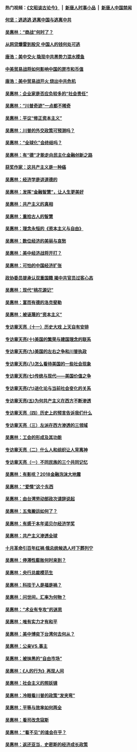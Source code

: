 #### 热门视频：[《文昭谈古论今》](https://github.com/gfw-breaker/wenzhao/blob/master/README.md?t=10151233) &nbsp;|&nbsp; [新唐人时事小品](https://github.com/gfw-breaker/ntdtv-comedy/blob/master/README.md?t=10151233) &nbsp;|&nbsp; [新唐人中国禁闻](https://github.com/gfw-breaker/ntdtv-news/blob/master/README.md?t=10151233)

#### [何坚：逃逃逃 逃离中国与逃离中共](../pages/nsc423/n10592891.md?t=10151233) 

#### [吴惠林：“商战”何时了？](../pages/nsc423/n10573558.md?t=10151233) 

#### [从网贷爆雷到股灾 中国人的钱何处可逃](../pages/nsc423/n10572800.md?t=10151233) 

#### [唐浩：美中交火 隐现中共黑势力混水摸鱼](../pages/nsc423/n10544040.md?t=10151233) 

#### [中美贸易战将如何影响中国的房市和币值](../pages/nsc423/n10543697.md?t=10151233) 

#### [唐浩：美中贸易战开火 烧出中共危机](../pages/nsc423/n10540126.md?t=10151233) 

#### [吴惠林：企业家是否应负较多的“社会责任”](../pages/nsc423/n10535022.md?t=10151233) 

#### [吴惠林：“川普奇迹”一点都不稀奇](../pages/nsc423/n10512808.md?t=10151233) 

#### [吴惠林：平议“修正资本主义”](../pages/nsc423/n10495724.md?t=10151233) 

#### [吴惠林：川普的外交政策可预测吗？](../pages/nsc423/n10462387.md?t=10151233) 

#### [吴惠林：“全球化”会终结吗？](../pages/nsc423/n10452838.md?t=10151233) 

#### [吴惠林：有“德”才能走向民主化金融创新之路](../pages/nsc423/n10432292.md?t=10151233) 

#### [获奖作家：这共产主义是一种癌](../pages/nsc423/n10431541.md?t=10151233) 

#### [吴惠林：经济学是讲道德的](../pages/nsc423/n10398014.md?t=10151233) 

#### [吴惠林：发挥“金融智慧”，让人生更美好](../pages/nsc423/n10375019.md?t=10151233) 

#### [吴惠林：共产主义的真相](../pages/nsc423/n10351394.md?t=10151233) 

#### [吴惠林：重拾古人的智慧](../pages/nsc423/n10337691.md?t=10151233) 

#### [吴惠林：理念永恒的《资本主义与自由》](../pages/nsc423/n10316274.md?t=10151233) 

#### [吴惠林：数位经济的美丽与哀愁](../pages/nsc423/n10292946.md?t=10151233) 

#### [吴惠林：美中经济战将开打？](../pages/nsc423/n10258825.md?t=10151233) 

#### [吴惠林：可怕的中国经济扩张](../pages/nsc423/n10219147.md?t=10151233) 

#### [政协委员提承认双重国籍 揭中共官员过客心态](../pages/nsc423/n10208809.md?t=10151233) 

#### [吴惠林：现代“桃花源记”](../pages/nsc423/n10185234.md?t=10151233) 

#### [吴惠林：富而有德的洛克斐勒](../pages/nsc423/n10142264.md?t=10151233) 

#### [吴惠林：被诬蔑的“资本主义”](../pages/nsc423/n10124816.md?t=10151233) 

#### [专访章天亮（十一）历史大戏 上天自有安排](../pages/nsc423/n10094905.md?t=10151233) 

#### [专访章天亮(十)美国的繁荣与建国理念的联系](../pages/nsc423/n10094899.md?t=10151233) 

#### [专访章天亮(九)美国的左右之争和川普执政](../pages/nsc423/n10094889.md?t=10151233) 

#### [专访章天亮(八)怎么看待美国的一些社会现象](../pages/nsc423/n10094857.md?t=10151233) 

#### [专访章天亮(七)传统与现代——美国价值之争](../pages/nsc423/n10093140.md?t=10151233) 

#### [专访章天亮(六)进化论与当前社会变化的关系](../pages/nsc423/n10092036.md?t=10151233) 

#### [专访章天亮(五)为何共产主义在西方不断渗透](../pages/nsc423/n10083620.md?t=10151233) 

#### [专访章天亮（四）历史上的预言告诉我们什么](../pages/nsc423/n10083606.md?t=10151233) 

#### [专访章天亮（三）左派在西方渗透的三领域](../pages/nsc423/n10081115.md?t=10151233) 

#### [吴惠林：工会的形成及其功能](../pages/nsc423/n10080633.md?t=10151233) 

#### [专访章天亮（二）什么人和组织让人背离神](../pages/nsc423/n10076637.md?t=10151233) 

#### [专访章天亮（一）不同民族的三个共同记忆](../pages/nsc423/n10074188.md?t=10151233) 

#### [吴惠林：有影呒？2018金融泡沫大地震](../pages/nsc423/n10040534.md?t=10151233) 

#### [吴惠林：“爱情”这个东西](../pages/nsc423/n10019423.md?t=10151233) 

#### [吴惠林：由台湾劳动部政次请辞说起](../pages/nsc423/n9979679.md?t=10151233) 

#### [吴惠林：五鬼搬运如何了？](../pages/nsc423/n9925338.md?t=10151233) 

#### [吴惠林：有感于本年诺贝尔经济学奖](../pages/nsc423/n9871883.md?t=10151233) 

#### [吴惠林：共产主义渗透全球](../pages/nsc423/n9812748.md?t=10151233) 

#### [十月革命引百年红祸 俄总统候选人吁下葬列宁](../pages/nsc423/n9810182.md?t=10151233) 

#### [吴惠林：停滞性膨胀何时来到？](../pages/nsc423/n9764136.md?t=10151233) 

#### [吴惠林：央行总裁模范生](../pages/nsc423/n9728134.md?t=10151233) 

#### [吴惠林：科技于人是福是祸？](../pages/nsc423/n9672982.md?t=10151233) 

#### [吴惠林：问世间，汇率为何物？](../pages/nsc423/n9621788.md?t=10151233) 

#### [吴惠林：“术业有专攻”的迷思](../pages/nsc423/n9580363.md?t=10151233) 

#### [吴惠林：唯有实力才有和平](../pages/nsc423/n9529599.md?t=10151233) 

#### [吴惠林：美中博奕下台湾何去何从？](../pages/nsc423/n9483598.md?t=10151233) 

#### [吴惠林：公亲VS.事主](../pages/nsc423/n9425637.md?t=10151233) 

#### [吴惠林：被抹黑的“自由市场”](../pages/nsc423/n9351545.md?t=10151233) 

#### [吴惠林：《人的行为》再现人间](../pages/nsc423/n9296339.md?t=10151233) 

#### [吴惠林：社会主义的照妖镜](../pages/nsc423/n9243460.md?t=10151233) 

#### [吴惠林：冷眼看川普的政策“发夹弯”](../pages/nsc423/n9120684.md?t=10151233) 

#### [吴惠林：平等与效率如何两全](../pages/nsc423/n9075430.md?t=10151233) 

#### [吴惠林：看司改念寇斯](../pages/nsc423/n9024915.md?t=10151233) 

#### [吴惠林：“看不见”的谁会在乎？](../pages/nsc423/n8977488.md?t=10151233) 

#### [吴惠林：返还亚当．史密斯的经济成长政策](../pages/nsc423/n8931896.md?t=10151233) 

